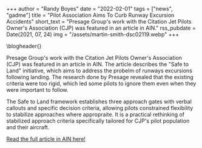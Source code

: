+++
author = "Randy Boyes"
date = "2022-02-01"
tags = ["news", "gadme"]
title = "Pilot Association Aims To Curb Runway Excursion Accidents"
short_text = "Presage Group's work with the Citation Jet Pilots Owner's Association (CJP) was featured in an article in AIN."
rss_pubdate = Date(2021, 07, 24)
img = "/assets/martin-smith-dsc02119.webp"
+++

\blogheader{}

Presage Group's work with the Citation Jet Pilots Owner's Association (CJP) was featured in an article in AIN. The article describes the "Safe to Land" initiative, which aims to address the probelm of runways excursions following landing. The research done by Presage revealed that the existing criteria were too rigid, which led some pilots to ignore them even when they were important to follow.

The Safe to Land framework establishes three approach gates with verbal callouts and specific decision criteria, allowing pilots constrained flexibility to stabilize approaches where appropraite. It is a practical rethinking of stabilized approach criteria specifically tailored for CJP's pilot population and their aircraft.

[Read the full article in AIN here!](https://www.ainonline.com/aviation-news/business-aviation/2022-02-01/pilot-association-aims-curb-runway-excursion-accidents)
